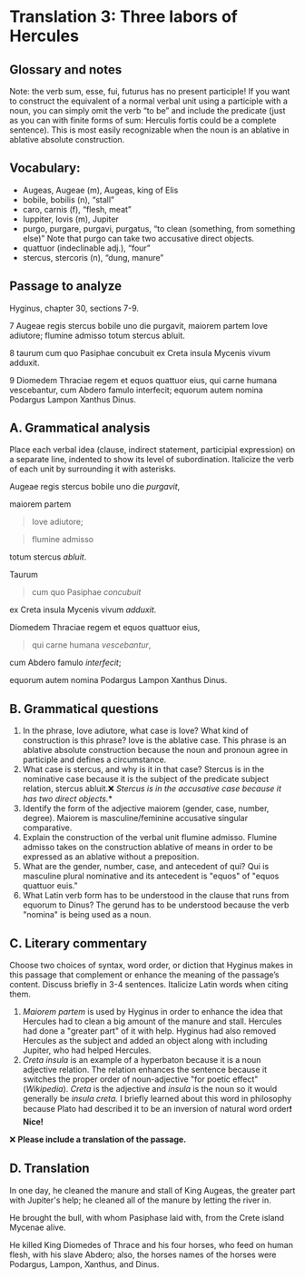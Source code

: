 # Translation 3: Three labors of Hercules

## Glossary and notes
Note: the verb sum, esse, fui, futurus has no present participle! If you want to construct the equivalent of a normal verbal unit using a participle with a noun, you can simply omit the verb “to be” and include the predicate (just as you can with finite forms of sum: Herculis fortis could be a complete sentence). This is most easily recognizable when the noun is an ablative in ablative absolute construction.

## Vocabulary:

- Augeas, Augeae (m), Augeas, king of Elis
- bobile, bobilis (n), “stall”
- caro, carnis (f), “flesh, meat”
- Iuppiter, Iovis (m), Jupiter
- purgo, purgare, purgavi, purgatus, “to clean (something, from something else)” Note that purgo can take two accusative direct objects.
- quattuor (indeclinable adj.), “four”
- stercus, stercoris (n), “dung, manure”

## Passage to analyze
Hyginus, chapter 30, sections 7-9.

7 Augeae regis stercus bobile uno die purgavit, maiorem partem Iove adiutore; flumine admisso totum stercus abluit.

8 taurum cum quo Pasiphae concubuit ex Creta insula Mycenis vivum adduxit.

9 Diomedem Thraciae regem et equos quattuor eius, qui carne humana vescebantur, cum Abdero famulo interfecit; equorum autem nomina Podargus Lampon Xanthus Dinus.

## A. Grammatical analysis 

Place each verbal idea (clause, indirect statement, participial expression) on a separate line, indented to show its level of subordination. Italicize the verb of each unit by surrounding it with asterisks.

Augeae regis stercus bobile uno die *purgavit*,

maiorem partem 
> Iove adiutore;

> flumine admisso

totum stercus *abluit*.

Taurum
> cum quo Pasiphae *concubuit*

ex Creta insula Mycenis vivum *adduxit*.

Diomedem Thraciae regem et equos quattuor eius,
> qui carne humana *vescebantur*,

cum Abdero famulo *interfecit*;

equorum autem nomina Podargus Lampon Xanthus Dinus.

## B. Grammatical questions
1. In the phrase, Iove adiutore, what case is Iove? What kind of construction is this phrase?
Iove is the ablative case. This phrase is an ablative absolute construction because the noun and pronoun agree in participle and defines a circumstance.
3. What case is stercus, and why is it in that case?
Stercus is in the nominative case because it is the subject of the predicate subject relation, stercus abluit.❌ 
*Stercus is in the accusative case because it has two direct objects.**
5. Identify the form of the adjective maiorem (gender, case, number, degree).
Maiorem is masculine/feminine accusative singular comparative.
6. Explain the construction of the verbal unit flumine admisso.
Flumine admisso takes on the construction ablative of means in order to be expressed as an ablative without a preposition. 
7. What are the gender, number, case, and antecedent of qui?
Qui is masculine plural nominative and its antecedent is "equos" of "equos quattuor euis."
8. What Latin verb form has to be understood in the clause that runs from equorum to Dinus?
The gerund has to be understood because the verb "nomina" is being used as a noun.

## C. Literary commentary
Choose two choices of syntax, word order, or diction that Hyginus makes in this passage that complement or enhance the meaning of the passage’s content. Discuss briefly in 3-4 sentences. Italicize Latin words when citing them.

1. *Maiorem partem* is used by Hyginus in order to enhance the idea that Hercules had to clean a big amount of the manure and stall. Hercules had done a "greater part" of it with help. Hyginus had also removed Hercules as the subject and added an object along with including Jupiter, who had helped Hercules.
2. *Creta insula* is an example of a hyperbaton because it is a noun adjective relation. The relation enhances the sentence because it switches the proper order of noun-adjective "for poetic effect" (*Wikipedia*). *Creta* is the adjective and *insula* is the noun so it would generally be *insula creta.* I briefly learned about this word in philosophy because Plato had described it to be an inversion of natural word order❗️ **Nice!**


❌ **Please include a translation of the passage.**

## D. Translation
In one day, he cleaned the manure and stall of King Augeas, the greater part with Jupiter's help; he cleaned all of the manure by letting the river in.

He brought the bull, with whom Pasiphase laid with, from the Crete island Mycenae alive. 

He killed King Diomedes of Thrace and his four horses, who feed on human flesh, with his slave Abdero; also, the horses names of the horses were Podargus, Lampon, Xanthus, and Dinus.
